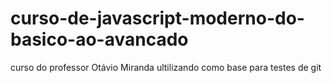 # curso-de-javascript-moderno-do-basico-ao-avancado
curso do professor Otávio Miranda
ultilizando como base para testes de git
